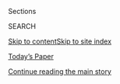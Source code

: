 <div id="app">

<div>

<div class="NYTAppHideMasthead css-1r6wvpq e1suatyy0">

<div class="section css-ui9rw0 e1suatyy2">

<div class="css-eph4ug er09x8g0">

<div class="css-6n7j50">

</div>

<span class="css-1dv1kvn">Sections</span>

<div class="css-10488qs">

<span class="css-1dv1kvn">SEARCH</span>

</div>

[Skip to content](#site-content)[Skip to site
index](#site-index)

</div>

<div class="css-10698na e1huz5gh0">

</div>

</div>

<div id="masthead-bar-one" class="section hasLinks css-15hmgas e1csuq9d3">

<div class="css-uqyvli e1csuq9d0">

</div>

<div class="css-1uqjmks e1csuq9d1">

</div>

<div class="css-9e9ivx">

[](https://myaccount.nytimes.com/auth/login?response_type=cookie&client_id=vi)

</div>

<div class="css-1bvtpon e1csuq9d2">

[Today’s Paper](https://www.nytimes.com/section/todayspaper)

</div>

</div>

</div>

</div>

<div data-aria-hidden="false">

<div id="site-content" data-role="main">

<div id="top-wrapper" class="css-15p45cc eaca97t0" type="top">

<div id="top-slug" class="css-19x0jxb eaca97t1" hidden="">

Advertisement

</div>

[Continue reading the main
story](#after-top)

<div class="ad top-wrapper" style="text-align:center;height:100%;display:block;min-height:90px">

<div id="top" class="place-ad" data-position="top" data-size-key="top">

</div>

</div>

<div id="after-top">

</div>

</div>

<div id="byline" class="section css-15h4p1b e9abtgs0">

<div class="css-1j21atc e1svk9qx1">

<div class="css-nfcc9b e1svk9qx3">

<div class="css-cnx41t">

![Portrait of Jillian
Rayfield](https://static01.nyt.com/images/2019/11/22/reader-center/author-jillian-rayfield/author-jillian-rayfield-thumbLarge.png)

</div>

<div class="css-vl9dhg e1svk9qx5">

<div class="css-1nrhkj6 e1svk9qx6">

# Jillian Rayfield

</div>

## <span>Recent and archived work by Jillian Rayfield for The New York Times</span>

</div>

</div>

</div>

<div>

<div id="mid1-wrapper" class="css-1mn4oms eaca97t0" type="rank">

<div id="mid1-slug" class="css-1tag3rd eaca97t1">

Advertisement

</div>

[Continue reading the main
story](#after-mid1)

<div id="mid1" class="ad mid1-wrapper" style="text-align:center;height:100%;display:block">

</div>

<div id="after-mid1">

</div>

</div>

</div>

<div class="css-185go5a e1o5byef0">

<div class="css-15cbhtu">

  - [Latest](#stream-panel)
  - <span class="css-6n7j50">Search</span>
    <div class="control">
    <div class="label-container css-1dv1kvn">
    Search
    </div>
    <div class="css-wm4t3d">
    **<span id="clear-search-input" class="css-1dv1kvn">Clear this text
    input</span>
    </div>
    </div>
    <span class="css-1iovbfw"></span>

<div id="stream-panel" class="section css-8msx5b e1jz0cab1">

<div class="css-13mho3u">

1.  
    
    <div class="css-1cp3ece">
    
    <div class="css-1l4spti">
    
    [](/2020/07/31/briefing/11-of-our-best-weekend-reads.html)
    
    <div class="css-79elbk">
    
    ![](https://static01.nyt.com/images/2020/08/01/multimedia/01weekend-reads-promo/01weekend-reads-promo-thumbWide-v2.jpg?quality=75&auto=webp&disable=upscale)
    
    </div>
    
    ## 11 of Our Best Weekend Reads
    
    Mourning John Lewis. Advances in Alzheimer’s research. Sheep in
    Senegal. Ben & Jerry. And more.
    
    <div class="css-1nqbnmb ea5icrr0">
    
    By <span class="css-1n7hynb">Jillian
    Rayfield</span>
    
    </div>
    
    </div>
    
    <div class="css-1lc2l26 e1xfvim33">
    
    </div>
    
    </div>

2.  
    
    <div class="css-1cp3ece">
    
    <div class="css-1l4spti">
    
    [](/2020/07/17/briefing/11-of-our-best-weekend-reads.html)
    
    <div class="css-79elbk">
    
    ![](https://static01.nyt.com/images/2020/07/18/multimedia/18weekend-reads-promo/18weekend-reads-promo-thumbWide.jpg?quality=75&auto=webp&disable=upscale)
    
    </div>
    
    ## 11 of Our Best Weekend Reads
    
    Colin Powell. Lessons from a New Jersey city. Koalas with chlamydia.
    Changes in the publishing world. And more.
    
    <div class="css-1nqbnmb ea5icrr0">
    
    By <span class="css-1n7hynb">Jillian
    Rayfield</span>
    
    </div>
    
    </div>
    
    <div class="css-1lc2l26 e1xfvim33">
    
    </div>
    
    </div>

3.  
    
    <div class="css-1cp3ece">
    
    <div class="css-1l4spti">
    
    [](/2020/02/25/briefing/coronavirus-financial-markets-emmanuel-macron.html)
    
    <div class="css-79elbk">
    
    ![](https://static01.nyt.com/images/2020/02/26/reader-center/26am-briefing-europe-2-promo/26am-briefing-europe-2-thumbWide.jpg?quality=75&auto=webp&disable=upscale)
    
    </div>
    
    ## Coronavirus, Financial Markets, Emmanuel Macron: Your Wednesday Briefing
    
    Here’s what you need to know.
    
    <div class="css-1nqbnmb ea5icrr0">
    
    By <span class="css-1n7hynb">Jillian
    Rayfield</span>
    
    </div>
    
    </div>
    
    <div class="css-1lc2l26 e1xfvim33">
    
    </div>
    
    </div>

4.  
    
    <div class="css-1cp3ece">
    
    <div class="css-1l4spti">
    
    [](/2020/02/17/briefing/coronavirus-justice-department-australia-fires.html)
    
    <div class="css-79elbk">
    
    ![](https://static01.nyt.com/images/2020/02/17/briefing/17ambriefing-euro-briefing-promo/17ambriefing-asia-slide-slide-A1IF-thumbWide.jpg?quality=75&auto=webp&disable=upscale)
    
    </div>
    
    ## Your Monday Briefing
    
    Coronavirus, Justice Department, Australia fires: Here’s what you
    need to know.
    
    <div class="css-1nqbnmb ea5icrr0">
    
    By <span class="css-1n7hynb">Jillian
    Rayfield</span>
    
    </div>
    
    </div>
    
    <div class="css-1lc2l26 e1xfvim33">
    
    </div>
    
    </div>

5.  
    
    <div class="css-1cp3ece">
    
    <div class="css-1l4spti">
    
    [](/2019/11/21/briefing/fiona-hill-israel-frozen-2.html)
    
    <div class="css-79elbk">
    
    ![](https://static01.nyt.com/images/2019/11/21/briefing/c21PMbriefing-us-ss-promo/21PMbriefing-us-ss-slide-7XBR-thumbWide.jpg?quality=75&auto=webp&disable=upscale)
    
    </div>
    
    ## Fiona Hill, Israel, ‘Frozen 2’: Your Thursday Evening Briefing
    
    Here’s what you need to know at the end of the day.
    
    <div class="css-1nqbnmb ea5icrr0">
    
    By <span class="css-1n7hynb">Jillian Rayfield <span>and</span>
    Marcus
    Payadue</span>
    
    </div>
    
    </div>
    
    <div class="css-1lc2l26 e1xfvim33">
    
    </div>
    
    </div>

6.  
    
    <div class="css-1cp3ece">
    
    <div class="css-1l4spti">
    
    [](/2019/11/19/briefing/ukraine-syracuse-university-fred-rogers.html)
    
    <div class="css-79elbk">
    
    ![](https://static01.nyt.com/images/2019/11/19/briefing/111919evening-briefing-promo/19evening-briefing-slide-JLX8-thumbWide.jpg?quality=75&auto=webp&disable=upscale)
    
    </div>
    
    ## Ukraine, Syracuse University, Fred Rogers: Your Tuesday Evening Briefing
    
    Here’s what you need to know at the end of the day.
    
    <div class="css-1nqbnmb ea5icrr0">
    
    By <span class="css-1n7hynb">Jillian Rayfield <span>and</span>
    Hiroko
    Masuike</span>
    
    </div>
    
    </div>
    
    <div class="css-1lc2l26 e1xfvim33">
    
    </div>
    
    </div>

7.  
    
    <div class="css-1cp3ece">
    
    <div class="css-1l4spti">
    
    [](/2019/11/13/briefing/impeachment-hong-kong-tom-hanks-.html)
    
    <div class="css-79elbk">
    
    ![](https://static01.nyt.com/images/2019/11/13/briefing/c13pmbriefing-us-promo/13pmbriefing-us-ss-slide-P4RO-thumbWide.jpg?quality=75&auto=webp&disable=upscale)
    
    </div>
    
    ## Impeachment, Hong Kong, Tom Hanks: Your Wednesday Evening Briefing
    
    Here’s what you need to know at the end of the day.
    
    <div class="css-1nqbnmb ea5icrr0">
    
    By <span class="css-1n7hynb">Jillian Rayfield <span>and</span>
    Marcus
    Payadue</span>
    
    </div>
    
    </div>
    
    <div class="css-1lc2l26 e1xfvim33">
    
    </div>
    
    </div>

8.  
    
    <div class="css-1cp3ece">
    
    <div class="css-1l4spti">
    
    [](/2019/10/13/briefing/typhoon-hagibis-islamic-state-hong-kong.html)
    
    <div class="css-79elbk">
    
    ![](https://static01.nyt.com/images/2019/10/13/briefing/14Briefing-Asia-slide-DZGS-copy/14Briefing-Asia-slide-DZGS-thumbWide.jpg?quality=75&auto=webp&disable=upscale)
    
    </div>
    
    ## Typhoon Hagibis, Islamic State, Hong Kong: Your Monday Briefing
    
    ISIS families escape as Turkey attacks in Syria. 
    
    <div class="css-1nqbnmb ea5icrr0">
    
    By <span class="css-1n7hynb">Jillian
    Rayfield</span>
    
    </div>
    
    </div>
    
    <div class="css-1lc2l26 e1xfvim33">
    
    </div>
    
    </div>

9.  
    
    <div class="css-1cp3ece">
    
    <div class="css-1l4spti">
    
    [](/2019/08/14/briefing/philadelphia-markets-jeffrey-epstein.html)
    
    <div class="css-79elbk">
    
    ![](https://static01.nyt.com/images/2019/08/14/briefing/ca14aPMbriefing-US-ss-slide-TWJK-copy/ca14aPMbriefing-US-ss-slide-TWJK-copy-thumbWide-v2.jpg?quality=75&auto=webp&disable=upscale)
    
    </div>
    
    ## Philadelphia, Markets, Jeffrey Epstein: Your Wednesday Evening Briefing
    
    Here’s what you need to know at the end of the day.
    
    <div class="css-1nqbnmb ea5icrr0">
    
    By <span class="css-1n7hynb">Jillian Rayfield, Claire Moses
    <span>and</span> Marcus
    Payadue</span>
    
    </div>
    
    </div>
    
    <div class="css-1lc2l26 e1xfvim33">
    
    </div>
    
    </div>

10. 
    
    <div class="css-1cp3ece">
    
    <div class="css-1l4spti">
    
    [](/2019/03/27/briefing/brexit-boeing-baseball.html)
    
    <div class="css-79elbk">
    
    ![](https://static01.nyt.com/images/2019/03/27/briefing/c27US-briefing-US-core-trypt/27US-briefing-US-ss-slide-KP80-thumbWide.jpg?quality=75&auto=webp&disable=upscale)
    
    </div>
    
    ## Brexit, Boeing, Baseball: Your Wednesday Evening Briefing
    
    Here’s what you need to know at the end of the day.
    
    <div class="css-1nqbnmb ea5icrr0">
    
    By <span class="css-1n7hynb">Jillian Rayfield <span>and</span>
    Marcus Payadue</span>
    
    </div>
    
    </div>
    
    <div class="css-1lc2l26 e1xfvim33">
    
    </div>
    
    </div>

<div class="css-13mho3u">

<div class="css-1t62hi8">

<div class="css-1stvaey">

Show
More

<div>

<div style="border:0;clip:rect(0 0 0 0);height:1px;margin:-1px;overflow:hidden;white-space:nowrap;padding:0;width:1px;position:absolute" data-role="log" data-aria-live="assertive">

</div>

<div style="border:0;clip:rect(0 0 0 0);height:1px;margin:-1px;overflow:hidden;white-space:nowrap;padding:0;width:1px;position:absolute" data-role="log" data-aria-live="assertive">

</div>

<div style="border:0;clip:rect(0 0 0 0);height:1px;margin:-1px;overflow:hidden;white-space:nowrap;padding:0;width:1px;position:absolute" data-role="log" data-aria-live="polite">

</div>

<div style="border:0;clip:rect(0 0 0 0);height:1px;margin:-1px;overflow:hidden;white-space:nowrap;padding:0;width:1px;position:absolute" data-role="log" data-aria-live="polite">

</div>

</div>

</div>

</div>

</div>

</div>

<div class="css-g6hk37 supplemental">

<div id="mid2-wrapper" class="css-10wkyv7 eaca97t0" type="lede">

<div id="mid2-slug" class="css-1tag3rd eaca97t1">

Advertisement

</div>

[Continue reading the main
story](#after-mid2)

<div id="mid2" class="ad mid2-wrapper" style="text-align:center;height:100%;display:block;min-height:250px">

</div>

<div id="after-mid2">

</div>

</div>

</div>

</div>

</div>

</div>

</div>

</div>

## Site Index

<div>

</div>

## Site Information Navigation

  - [© <span>2020</span> <span>The New York Times
    Company</span>](https://help.nytimes.com/hc/en-us/articles/115014792127-Copyright-notice)

<!-- end list -->

  - [NYTCo](https://www.nytco.com/)
  - [Contact
    Us](https://help.nytimes.com/hc/en-us/articles/115015385887-Contact-Us)
  - [Work with us](https://www.nytco.com/careers/)
  - [Advertise](https://nytmediakit.com/)
  - [T Brand Studio](http://www.tbrandstudio.com/)
  - [Your Ad
    Choices](https://www.nytimes.com/privacy/cookie-policy#how-do-i-manage-trackers)
  - [Privacy](https://www.nytimes.com/privacy)
  - [Terms of
    Service](https://help.nytimes.com/hc/en-us/articles/115014893428-Terms-of-service)
  - [Terms of
    Sale](https://help.nytimes.com/hc/en-us/articles/115014893968-Terms-of-sale)
  - [Site
    Map](https://spiderbites.nytimes.com)
  - [Help](https://help.nytimes.com/hc/en-us)
  - [Subscriptions](https://www.nytimes.com/subscription?campaignId=37WXW)

</div>

</div>
